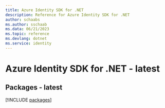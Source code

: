 ```yaml
---
title: Azure Identity SDK for .NET
description: Reference for Azure Identity SDK for .NET
author: schaabs
ms.author: sschaab
ms.data: 06/21/2023
ms.topic: reference
ms.devlang: dotnet
ms.service: identity
---
```

# Azure Identity SDK for .NET - latest
## Packages - latest
[!INCLUDE [packages](identity-index.md)]